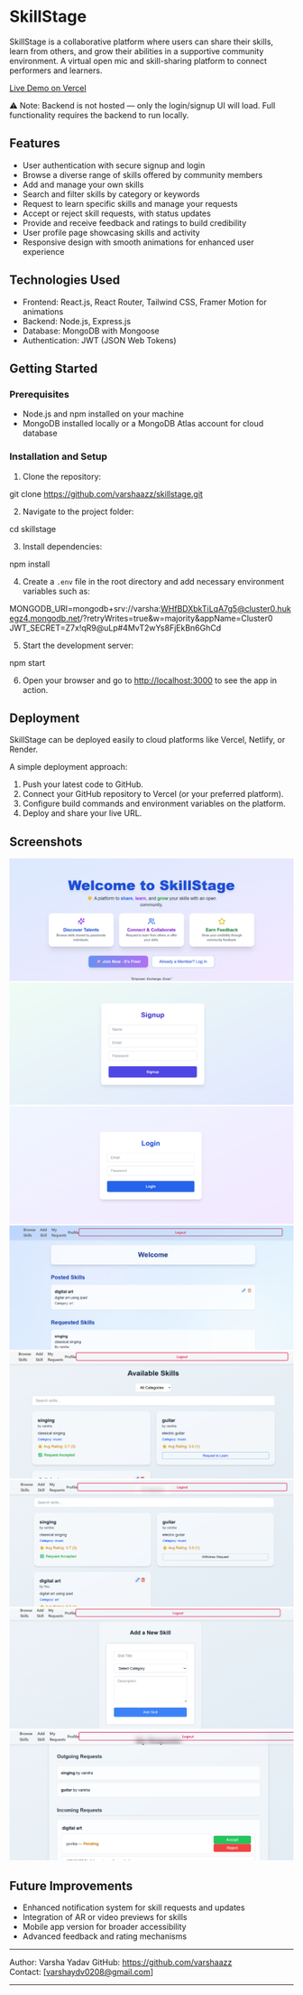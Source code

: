 # SkillStage

SkillStage is a collaborative platform where users can share their skills, learn from others, and grow their abilities in a supportive community environment.
A virtual open mic and skill-sharing platform to connect performers and learners.

 [Live Demo on Vercel](https://skillstage-bgz3.vercel.app/)

⚠️ Note: Backend is not hosted — only the login/signup UI will load. Full functionality requires the backend to run locally.

## Features

- User authentication with secure signup and login
- Browse a diverse range of skills offered by community members
- Add and manage your own skills
- Search and filter skills by category or keywords
- Request to learn specific skills and manage your requests
- Accept or reject skill requests, with status updates
- Provide and receive feedback and ratings to build credibility
- User profile page showcasing skills and activity
- Responsive design with smooth animations for enhanced user experience

## Technologies Used

- Frontend: React.js, React Router, Tailwind CSS, Framer Motion for animations
- Backend: Node.js, Express.js
- Database: MongoDB with Mongoose
- Authentication: JWT (JSON Web Tokens)

## Getting Started

### Prerequisites

- Node.js and npm installed on your machine
- MongoDB installed locally or a MongoDB Atlas account for cloud database

### Installation and Setup

1. Clone the repository:

git clone https://github.com/varshaazz/skillstage.git

2. Navigate to the project folder:

cd skillstage

3. Install dependencies:

npm install


4. Create a `.env` file in the root directory and add necessary environment variables such as:

MONGODB_URI=mongodb+srv://varsha:WHfBDXbkTiLqA7g5@cluster0.hukegz4.mongodb.net/?retryWrites=true&w=majority&appName=Cluster0
JWT_SECRET=Z7x!qR9@uLp#4MvT2wYs8FjEkBn6GhCd

5. Start the development server:

npm start


6. Open your browser and go to [http://localhost:3000](http://localhost:3000) to see the app in action.

## Deployment

SkillStage can be deployed easily to cloud platforms like Vercel, Netlify, or Render.

A simple deployment approach:

1. Push your latest code to GitHub.
2. Connect your GitHub repository to Vercel (or your preferred platform).
3. Configure build commands and environment variables on the platform.
4. Deploy and share your live URL.

## Screenshots
![home page](image-1.png)
![signup page](image-2.png)
![login page](image-3.png)
![profile page](image-4.png)
![browse skill page](image-5.png)
![request to learn changes to withdraw request](image-6.png)
![add skill](image-7.png)
![my request page](image-8.png)


## Future Improvements

- Enhanced notification system for skill requests and updates
- Integration of AR or video previews for skills
- Mobile app version for broader accessibility
- Advanced feedback and rating mechanisms

---

Author: Varsha Yadav 
GitHub: https://github.com/varshaazz  
Contact: [varshaydv0208@gmail.com]

---


